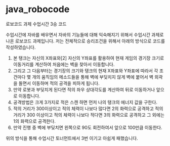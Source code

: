 # java_robocode
로보코드 과제 수업시간 3승 코드

수업시간에 자바를 배우면서 자바의 기능들에 대해 익숙해지기 위해서 수업시간 과제로 나온 로보코드 과제입니다.
저는 전체적으로 승리조건을 위해서 아래의 방식으로 코드를 작성하였습니다.

1.	본 탱크는 자신의 X좌표와[2] 자신의 Y좌표를 활용하여 현재 게임의 경기장 크기로 이동거리를 계산하여 처음에는 벽을 찾아서 이동합니다.
2.	그리고 그 다음부터는 경기장의 크기와 탱크의 현재 X좌표와 Y좌표에 따라서 각 조건마다 몇 개의 움직임의 메소드들을 통해 벽에 부딪치지 않게 벽에 붙어서 벽 외곽을 돌면서 이동하며 적의 공격을 피하게 됩니다.
3.	만약 로봇과 부딪치게 된다면 적의 좌우 상대각도를 계산하여 뒤로 이동하거나 앞으로 이동합니다.
4.	공격방법은 크게 3가지로 적은 스캔 하면 먼저 나의 탱크의 에너지 값을 구한다.
5.	적의 거리가 300이상이고 적의 체력이 나보다 많다면 2의 화력으로 공격하고 적의 거리가 300 이상이고 적의 체력이 나보다 적다면 3의 화력으로 공격하고 그 외에는 1의 화력으로 공격한다.
6.	만약 진행 중 벽에 부딪치면 왼쪽으로 90도 회전하여서 앞으로 100만큼 이동한다.

위의 방식을 통해 수업시간 토너먼트에서 3번 이기고 아쉽게 패했습니다.
